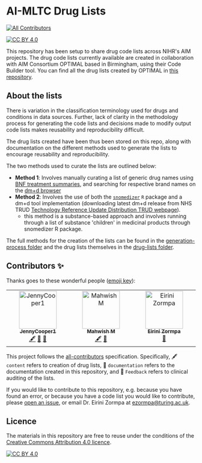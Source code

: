 # AI-MLTC Drug Lists
<!-- ALL-CONTRIBUTORS-BADGE:START - Do not remove or modify this section -->
[![All Contributors](https://img.shields.io/badge/all_contributors-3-orange.svg?style=flat-square)](#contributors-)
<!-- ALL-CONTRIBUTORS-BADGE:END -->

[![CC BY 4.0][cc-by-shield]][cc-by]

This repository has been setup to share drug code lists across NIHR's AIM projects.
The drug code lists currently available are created in collaboration with AIM Consortium OPTIMAL based in Birmingham, using their Code Builder tool.
You can find all the drug lists created by OPTIMAL in [this repository]([https://github.com/aim-rsf/phenotypes/tree/main/Drug%20Codes](https://github.com/THINKINGGroup/phenotypes/tree/main/Drug%20Codes)).

## About the lists
There is variation in the classification terminology used for drugs and conditions in data sources. Further, lack of clarity in the methodology process for generating the code lists and decisions made to modify output code lists makes reusability and reproducibility difficult.

The drug lists created have been thus been stored on this repo, along with documentation on the different methods used to generate the lists to encourage reusability and reproducibility.

The two methods used to curate the lists are outlined below:
- **Method 1**: Involves manually curating a list of generic drug names using [BNF treatment summaries](https://bnf.nice.org.uk/treatment-summaries/), and searching for respective brand names on the [dm+d browser](https://services.nhsbsa.nhs.uk/dmd-browser/)
- **Method 2**: Involves the use of both the [`snomedizer`](https://github.com/ramses-antibiotics/snomedizer) `R` package and a dm+d tool implementation (downloading latest dm+d release from NHS TRUD [Technology Reference Update Distribution TRUD webpage](https://isd.digital.nhs.uk/trud/users/guest/filters/0/home)). 
  - this method is a substance-based approach and involves running through a list of substance 'children' in medicinal products through snomedizer R package.

The full methods for the creation of the lists can be found in the [generation-process folder](/generation-process) and the drug lists themselves in the [drug-lists folder](/drug-lists).

## Contributors ✨

Thanks goes to these wonderful people ([emoji key](https://allcontributors.org/docs/en/emoji-key)):

<!-- ALL-CONTRIBUTORS-LIST:START - Do not remove or modify this section -->
<!-- prettier-ignore-start -->
<!-- markdownlint-disable -->
<table>
  <tbody>
    <tr>
      <td align="center" valign="top" width="14.28%"><a href="https://github.com/JennyCooper1"><img src="https://avatars.githubusercontent.com/u/107427234?v=4?s=100" width="100px;" alt="JennyCooper1"/><br /><sub><b>JennyCooper1</b></sub></a><br /><a href="#content-JennyCooper1" title="Content">🖋</a> <a href="https://github.com/aim-rsf/drug-lists/commits?author=JennyCooper1" title="Documentation">📖</a> <a href="#ideas-JennyCooper1" title="Ideas, Planning, & Feedback">🤔</a></td>
      <td align="center" valign="top" width="14.28%"><a href="https://github.com/Rainiefantasy"><img src="https://avatars.githubusercontent.com/u/43926907?v=4?s=100" width="100px;" alt="Mahwish M"/><br /><sub><b>Mahwish M</b></sub></a><br /><a href="#content-Rainiefantasy" title="Content">🖋</a> <a href="https://github.com/aim-rsf/drug-lists/commits?author=Rainiefantasy" title="Documentation">📖</a></td>
      <td align="center" valign="top" width="14.28%"><a href="https://github.com/eirini-zormpa"><img src="https://avatars.githubusercontent.com/u/30151074?v=4?s=100" width="100px;" alt="Eirini Zormpa"/><br /><sub><b>Eirini Zormpa</b></sub></a><br /><a href="https://github.com/aim-rsf/drug-lists/commits?author=eirini-zormpa" title="Documentation">📖</a></td>
    </tr>
  </tbody>
</table>

<!-- markdownlint-restore -->
<!-- prettier-ignore-end -->

<!-- ALL-CONTRIBUTORS-LIST:END -->

This project follows the [all-contributors](https://github.com/all-contributors/all-contributors) specification. Specifically, 🖋️ `content` refers to creation of drug lists, 📖 `documentation` refers to the documentation created in this repository, and 🤔 `Feedback` refers to clinical auditing of the lists.

If you would like to contribute to this repository, e.g. because you have found an error, or because you have a code list you would like to contribute, please [open an issue](https://github.com/aim-rsf/drug-lists/issues/new), or email Dr. Eirini Zormpa at [ezormpa@turing.ac.uk](mailto:ezormpa@turing.ac.uk).

## Licence
The materials in this repository are free to reuse under the conditions of the [Creative Commons Attribution 4.0 licence](http://creativecommons.org/licenses/by/4.0/).

[![CC BY 4.0][cc-by-image]][cc-by]

[cc-by]: http://creativecommons.org/licenses/by/4.0/
[cc-by-image]: https://i.creativecommons.org/l/by/4.0/88x31.png
[cc-by-shield]: https://img.shields.io/badge/License-CC%20BY%204.0-lightgrey.svg
